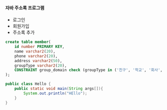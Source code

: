 #### 자바 주소록 프로그램

- 로그인
- 회원가입
- 주소록 추가

```sql
create table member(
    id number PRIMARY KEY,
    name varchar2(20),
    phone varchar2(20),
    address varchar2(50),
    groupType varchar2(20),
    CONSTRAINT group_domain check (groupType in ('친구', '학교', '회사', '가족'))
);
```
```java
public class Hello {
    public static void main(String args[]){
        System.out.println("HEllo");
    }
}
```
